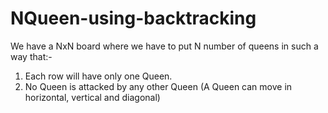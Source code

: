 # NQueen-using-backtracking
We have a NxN board where we have to put N number of queens in such a way that:-
  1. Each row will have only one Queen.
  2. No Queen is attacked by any other Queen
(A Queen can move in horizontal, vertical and diagonal)

